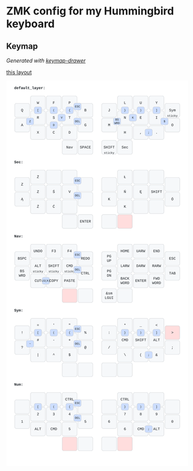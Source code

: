 # ZMK config for my Hummingbird keyboard

## Keymap

*Generated with [keymap-drawer](https://github.com/caksoylar/keymap-drawer)*

[this layout](https://caksoylar.github.io/keymap-drawer?keymap_yaml=H4sIAAAAAAAC_42U63LSUBDHv_cpVq0N6qlyaWmbegtJoNhwMYFiWynTQhwYAmEg6DCIM46OL-AXxzdx_Kh9L_fsOaFhpAzM8NuczX_3XHZzvMuJPw7UDQB_GLT9hifGMB0NvA7aYDh2GQz9DyMVUgyavjfu9fF5l0HQHveu8DHJoDX0B41Bp9-dhBHk6fT77lB4ZhuY2R2O-Ewt993l2Asa5OGObXhNrBGzxDIxQ3xFtIhV4ilxigt0Jj0GbRVGQafZnczIrxFtokOsEHPEArFINIl5Yon4hqgTDeIRUWEK2cci-vK9yF7WdPNmLUf5bOW_1ThuEy1ShfMzBte_GSjK4v_68-L471cGXPqTwYnwHOPoC774wcJZ_nxH1y90fZsroinMYsW0xSNfGrfBZOCq0Ha91qyOK8I94IoyTllnUC0aJQZZrHB2h4Ft8lE5B9Uyg6NSwUSBZtd4UgPhYICScaBmGzK7Zi1smy0_DeHWC8aiU6_YFs1mFBlYNI9BtIkVLYOaKmbSS-VTFGpOBReU0fRjqJVsY77VbM2QjiUblgezNeqBlavm6ZD4IWD7iA5U7oj6Ks-kxZ94uCvtfWlVaR8K2yA-nTeB8nxxZiF-IYPuSbst7CMxeilGT0TvFUTf0fmJfraEPRTqj0J9QdwkviXGxPutcAe3meK4h5WPdouowfIR_RMcSY4Uxw7HLkeaY49jn-OAI46glqBa3-hoSC9ur9Bt_dr0e1c-Xh_bMMC1J_DSSaR4AbsqnKDx0Llwr9RDZRqVe1J5vFIZR2VCKs9WKnH2ZKg0Vir3MeeBVG6uVOKNmkhLZfh1rQpI4oea3JUBh8uUTFyOWO2lW1Q-hflRNldEBefKemn5JvfDoPqaQbyCSRkUWy9kL1LKB-uFpCJ9okzXXFo6WoqZsvZMOzIGb8jwOPn8odswrXDv8UgDWbmYFu4G7-T6xj86x8UTlAcAAA%3D%3D)

![](images/keymap.svg)
